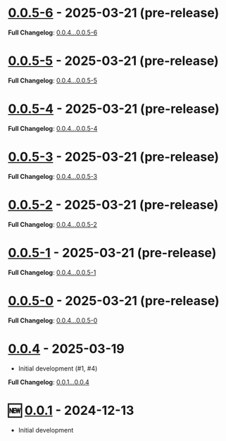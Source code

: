 # [0.0.5-6](https://github.com/kenherring/bats-test-runner/releases/tag/0.0.5-6) - 2025-03-21 (pre-release)



**Full Changelog**: [0.0.4...0.0.5-6](https://github.com/kenherring/bats-test-runner/compare/0.0.4...0.0.5-6)

# [0.0.5-5](https://github.com/kenherring/bats-test-runner/releases/tag/0.0.5-5) - 2025-03-21 (pre-release)



**Full Changelog**: [0.0.4...0.0.5-5](https://github.com/kenherring/bats-test-runner/compare/0.0.4...0.0.5-5)

# [0.0.5-4](https://github.com/kenherring/bats-test-runner/releases/tag/0.0.5-4) - 2025-03-21 (pre-release)



**Full Changelog**: [0.0.4...0.0.5-4](https://github.com/kenherring/bats-test-runner/compare/0.0.4...0.0.5-4)

# [0.0.5-3](https://github.com/kenherring/bats-test-runner/releases/tag/0.0.5-3) - 2025-03-21 (pre-release)



**Full Changelog**: [0.0.4...0.0.5-3](https://github.com/kenherring/bats-test-runner/compare/0.0.4...0.0.5-3)

# [0.0.5-2](https://github.com/kenherring/bats-test-runner/releases/tag/0.0.5-2) - 2025-03-21 (pre-release)



**Full Changelog**: [0.0.4...0.0.5-2](https://github.com/kenherring/bats-test-runner/compare/0.0.4...0.0.5-2)

# [0.0.5-1](https://github.com/kenherring/bats-test-runner/releases/tag/0.0.5-1) - 2025-03-21 (pre-release)



**Full Changelog**: [0.0.4...0.0.5-1](https://github.com/kenherring/bats-test-runner/compare/0.0.4...0.0.5-1)

# [0.0.5-0](https://github.com/kenherring/bats-test-runner/releases/tag/0.0.5-0) - 2025-03-21 (pre-release)



**Full Changelog**: [0.0.4...0.0.5-0](https://github.com/kenherring/bats-test-runner/compare/0.0.4...0.0.5-0)

# [0.0.4](https://github.com/kenherring/bats-test-runner/releases/tag/0.0.4) - 2025-03-19

 * Initial development (#1, #4)

**Full Changelog**: [0.0.1...0.0.4](https://github.com/kenherring/bats-test-runner/compare/0.0.1...0.0.4)

# 🆕 [0.0.1](https://github.com/kenherring/bats-test-runner/releases/tag/0.0.1) - 2024-12-13

* Initial development
